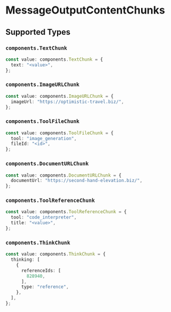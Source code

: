 # MessageOutputContentChunks


## Supported Types

### `components.TextChunk`

```typescript
const value: components.TextChunk = {
  text: "<value>",
};
```

### `components.ImageURLChunk`

```typescript
const value: components.ImageURLChunk = {
  imageUrl: "https://optimistic-travel.biz/",
};
```

### `components.ToolFileChunk`

```typescript
const value: components.ToolFileChunk = {
  tool: "image_generation",
  fileId: "<id>",
};
```

### `components.DocumentURLChunk`

```typescript
const value: components.DocumentURLChunk = {
  documentUrl: "https://second-hand-elevation.biz/",
};
```

### `components.ToolReferenceChunk`

```typescript
const value: components.ToolReferenceChunk = {
  tool: "code_interpreter",
  title: "<value>",
};
```

### `components.ThinkChunk`

```typescript
const value: components.ThinkChunk = {
  thinking: [
    {
      referenceIds: [
        828940,
      ],
      type: "reference",
    },
  ],
};
```

